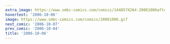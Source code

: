 ```yaml
---
extra_image: https://www.smbc-comics.com/comics/1448574264-20061006after.png
hovertext: '2006-10-06'
image: https://www.smbc-comics.com/comics/20061006.gif
next_comic: '2006-10-07'
prev_comic: '2006-10-04'
title: '2006-10-06'
---
```


